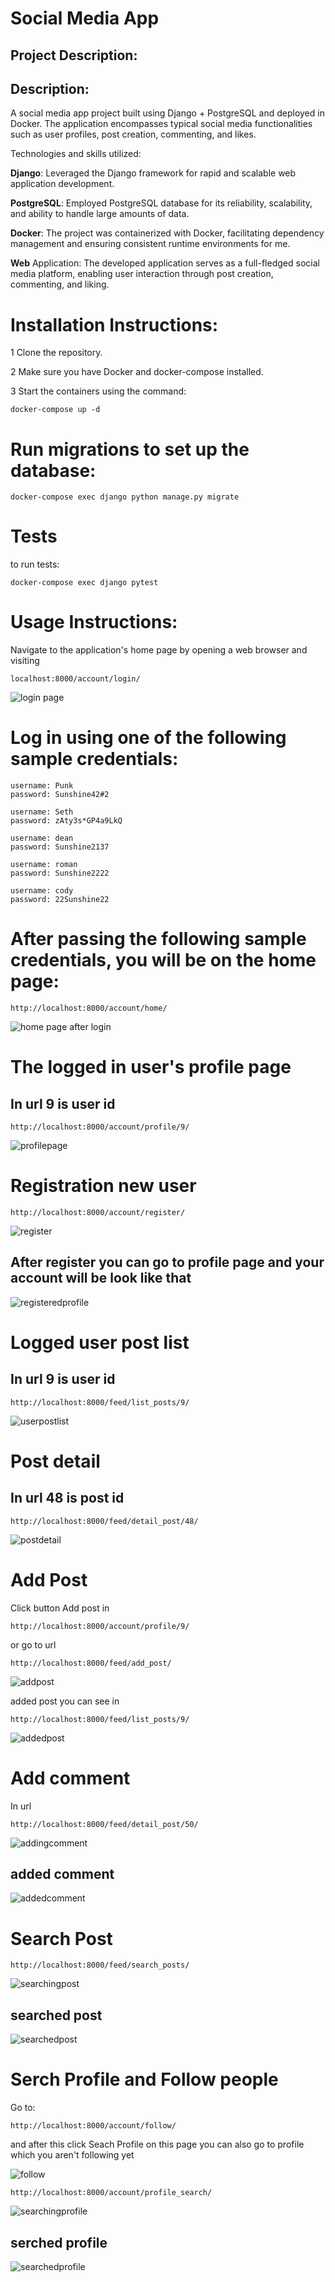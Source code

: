 # Social Media App
## Project Description:
## Description: 

A social media app project built using Django + PostgreSQL and deployed in Docker. The application encompasses typical social media functionalities such as user profiles, post creation, commenting, and likes.

Technologies and skills utilized:

**Django**: Leveraged the Django framework for rapid and scalable web application development.

**PostgreSQL**: Employed PostgreSQL database for its reliability, scalability, and ability to handle large amounts of data.

**Docker**: The project was containerized with Docker, facilitating dependency management and ensuring consistent runtime environments for me.

**Web** Application: The developed application serves as a full-fledged social media platform, enabling user interaction through post creation, commenting, and liking.


# Installation Instructions:
1 Clone the repository.

2 Make sure you have Docker and docker-compose installed.

3 Start the containers using the command:
  
    docker-compose up -d

# Run migrations to set up the database:

    docker-compose exec django python manage.py migrate

# Tests

to run tests:

    docker-compose exec django pytest

# Usage Instructions:

Navigate to the application's home page by opening a web browser and visiting 

    localhost:8000/account/login/
  
  ![login page](https://github.com/MrW0ody/socialapp/assets/140981101/c2cacfca-9943-4ef6-9c9f-4ed2835e48b5)

    
# Log in using one of the following sample credentials:

    username: Punk
    password: Sunshine42#2
    
    username: Seth
    password: zAty3s*GP4a9LkQ
    
    username: dean
    password: Sunshine2137
    
    username: roman
    password: Sunshine2222
    
    username: cody
    password: 22Sunshine22

# After passing the following sample credentials, you will be on the home page:

    http://localhost:8000/account/home/

  ![home page after login](https://github.com/MrW0ody/socialapp/assets/140981101/8371f2b2-5329-41e8-a646-55964f72e9fb)

  
# The logged in user's profile page
## In url 9 is user id
  
    http://localhost:8000/account/profile/9/
    
  ![profilepage](https://github.com/MrW0ody/socialapp/assets/140981101/e0de1a68-dff4-433f-b4bd-7c26e02132e2)

# Registration new user

    http://localhost:8000/account/register/
  
  ![register](https://github.com/MrW0ody/socialapp/assets/140981101/c60c0c1f-f8ac-4b0f-9b95-22cdda3a5014)

## After register you can go to profile page and your account will be look like that
  ![registeredprofile](https://github.com/MrW0ody/socialapp/assets/140981101/62c9bbeb-1aea-45c1-b17a-65673efb5eb1)


# Logged user post list
## In url 9 is user id

    http://localhost:8000/feed/list_posts/9/
    
  ![userpostlist](https://github.com/MrW0ody/socialapp/assets/140981101/b5432737-b61d-4fe8-a286-b34208e23c0f)

# Post detail
## In url 48 is post id

    http://localhost:8000/feed/detail_post/48/
    
  ![postdetail](https://github.com/MrW0ody/socialapp/assets/140981101/1861cc9d-009c-456a-830a-088fe5189c7b)

# Add Post

Click button Add post in 
    
    http://localhost:8000/account/profile/9/  
or go to url 
    
    http://localhost:8000/feed/add_post/

  ![addpost](https://github.com/MrW0ody/socialapp/assets/140981101/5cad9fac-3a86-4ffc-93f2-0a9b969e8edc)

added post you can see in

    http://localhost:8000/feed/list_posts/9/

  ![addedpost](https://github.com/MrW0ody/socialapp/assets/140981101/ee54471f-5770-4d6e-baf7-aaf8473596f6)

# Add comment
In url

    http://localhost:8000/feed/detail_post/50/

  ![addingcomment](https://github.com/MrW0ody/socialapp/assets/140981101/1d4be56f-0142-4abf-9f85-a20a1110ef31)

## added comment  
  ![addedcomment](https://github.com/MrW0ody/socialapp/assets/140981101/84788dec-a32e-4283-a752-fb46e06f1e0e)

# Search Post

    http://localhost:8000/feed/search_posts/
    
  ![searchingpost](https://github.com/MrW0ody/socialapp/assets/140981101/cf02dfdb-5015-4c64-8ec8-593c72e0b70e)

## searched post  
  ![searchedpost](https://github.com/MrW0ody/socialapp/assets/140981101/7b8b90e7-1c54-4e50-ad86-cddebbfed476)

# Serch Profile and Follow people
Go to:

    http://localhost:8000/account/follow/
    
and after this click Seach Profile on this page you can also go to profile which you aren't following yet

![follow](https://github.com/MrW0ody/socialapp/assets/140981101/410b0ea6-ead7-4c0f-b817-a889354bafe0)

    http://localhost:8000/account/profile_search/
  ![searchingprofile](https://github.com/MrW0ody/socialapp/assets/140981101/348ffcf6-b10f-41d4-9502-d5a21185004d)

## serched profile  
  ![searchedprofile](https://github.com/MrW0ody/socialapp/assets/140981101/77465f08-7c9e-4844-a2eb-e3b9a0621f43)
